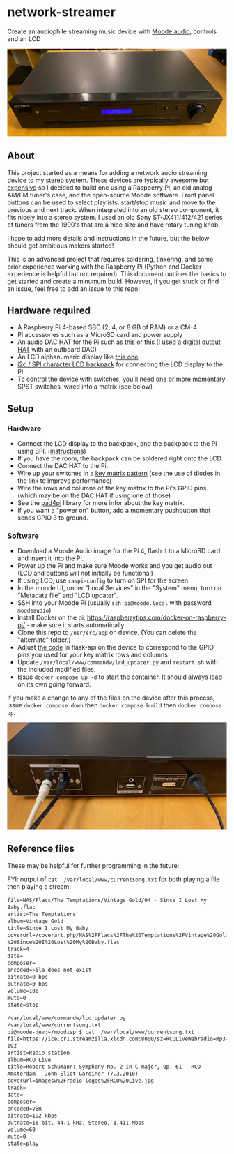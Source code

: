 # network-streamer
Create an audiophile streaming music device with [Moode audio](https://moodeaudio.org/), controls and an LCD

<img src="images/player-front.png">

## About
This project started as a means for adding a network audio streaming device to my stereo system. These devices are typically [awesome but expensive](https://www.crutchfield.com/shopsearch/network_streamer.html?&pg=2) so I decided to build one using a Raspberry Pi, an old analog AM/FM tuner's case, and the open-source Moode software. Front panel buttons can be used to select playlists, start/stop music and move to the previous and next track. When integrated into an old stereo component, it fits nicely into a stereo system. I used an old Sony ST-JX411/412/421 series of tuners from the 1990's that are a nice size and have rotary tuning knob.

I hope to add more details and instructions in the future, but the below should get ambitious makers started!

This is an advanced project that requires soldering, tinkering, and some prior experience working with the Raspberry Pi (Python and Docker experience is helpful but not required). This document outlines the basics to get started and create a minumum build. However, if you get stuck or find an issue, feel free to add an issue to this repo!

## Hardware required

- A Raspberry Pi 4-based SBC (2, 4, or 8 GB of RAM) or a CM-4
- Pi accessories such as a MicroSD card and power supply
- An audio DAC HAT for the Pi such as [this](https://www.raspberrypi.com/products/dac-pro/) or [this](https://www.raspberrypi.com/products/dac-plus/) (I used a [digital output HAT](https://www.hifiberry.com/shop/boards/hifiberry-digi2-pro/) with an outboard DAC)
- An LCD alphanumeric display like [this one](https://www.adafruit.com/product/181)
- [i2c / SPI character LCD backpack](https://www.adafruit.com/product/292) for connecting the LCD display to the Pi
- To control the device with switches, you'll need one or more momentary SPST switches, wired into a matrix (see below)

## Setup

### Hardware

- Connect the LCD display to the backpack, and the backpack to the Pi using SPI. ([instructions](https://learn.adafruit.com/i2c-spi-lcd-backpack/python-circuitpython))
- If you have the room, the backpack can be soldered right onto the LCD.
- Connect the DAC HAT to the Pi.
- Wire up your switches in a [key matrix pattern](https://pcbheaven.com/wikipages/How_Key_Matrices_Works/) (see the use of diodes in the link to improve performance)
- Wire the rows and columns of the key matrix to the Pi's GPIO pins (which may be on the DAC HAT if using one of those)
- See the [pad4pi](https://pypi.org/project/pad4pi/) library for more infor about the key matrix.
- If you want a "power on" button, add a momentary pushbutton that sends GPIO 3 to ground.
  
### Software

- Download a Moode Audio image for the Pi 4, flash it to a MicroSD card and insert it into the Pi.
- Power up the Pi and make sure Moode works and you get audio out (LCD and buttons will not initially be functional)
- If using LCD, use `raspi-config` to turn on SPI for the screen.
- In the moode UI, under "Local Services" in the "System" menu, turn on "Metadata file" and "LCD updater".
- SSH into your Moode Pi (usually `ssh pi@moode.local` with password `moodeaudio`)
- Install Docker on the pi: https://raspberrytips.com/docker-on-raspberry-pi/ - make sure it starts automatically
- Clone this repo to `/usr/src/app` on device. (You can delete the "alternate" folder.)
- Adjust [the code](https://github.com/alanb128/moode-box/blob/main/controller/flask-api.py#L83) in flask-api on the device to correspond to the GPIO pins you used for your key matrix rows and columns 
- Update `/var/local/www/commandw/lcd_updater.py` and `restart.sh` with the included modified files.
- Issue `docker compose up -d` to start the container. It should always load on its own going forward.

If you make a change to any of the files on the device after this process, issue `docker compose down` then `docker compose build` then `docker compose up`.

<img src="images/player-back.png">

## Reference files

These may be helpful for further programming in the future:

FYI: output of `cat  /var/local/www/currentsong.txt` for both playing a file then playing a stream:

```
file=NAS/Flacs/The Temptations/Vintage Gold/04 - Since I Lost My Baby.flac
artist=The Temptations
album=Vintage Gold
title=Since I Lost My Baby
coverurl=/coverart.php/NAS%2FFlacs%2FThe%20Temptations%2FVintage%20Gold%2F04%20-%20Since%20I%20Lost%20My%20Baby.flac
track=4
date=
composer=
encoded=File does not exist
bitrate=0 bps
outrate=0 bps
volume=100
mute=0
state=stop
```

```
/var/local/www/commandw/lcd_updater.py
/var/local/www/currentsong.txt
pi@moode-dev:~/moodisp $ cat  /var/local/www/currentsong.txt
file=https://ice.cr1.streamzilla.xlcdn.com:8000/sz=RCOLiveWebradio=mp3-192
artist=Radio station
album=RCO Live
title=Robert Schumann: Symphony No. 2 in C major, Op. 61 - RCO Amsterdam - John Eliot Gardiner (7.3.2010)
coverurl=imagesw%2Fradio-logos%2FRCO%20Live.jpg
track=
date=
composer=
encoded=VBR
bitrate=192 kbps
outrate=16 bit, 44.1 kHz, Stereo, 1.411 Mbps
volume=60
mute=0
state=play
```
